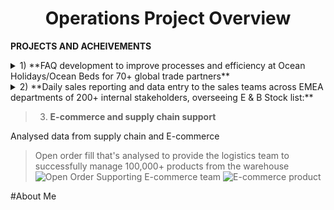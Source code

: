 <h1 align="center">Operations Project Overview</h1>

**PROJECTS AND ACHEIVEMENTS**

<details>
  <summary>1) **FAQ development to improve processes and efficiency at Ocean Holidays/Ocean Beds for 70+ global trade partners**
</summary>

> 1)

one of my achievements at Ocean Holidays, where I’ve taken ownership to improve our processes as we were receiving queries from customers but due to privacy policy we could only communicate with trade partners for their booking. I would be responsible for collecting CRM data of 70+ international travel partners from our internal systems into an Excel format, to look at areas of improvement to build our FAQ page on our site. Through an analysis on CRM cases, I was able to successfully present the biggest customer queries to management using data maps to illustrate queries from different trade partners and build our FAQ page on our website, that resulted in an increase of overall efficiency as a business by 26% since 2020 - https://oceanbeds.com/Home/Faqs

> <h9 align="center">Drafting of FAQ page on word/pdf, with feedback from management</h9>
> ![FAQ Draft](https://user-images.githubusercontent.com/111752059/189680029-75a24cd4-e7ea-4eba-8501-2ff7d01fbf2a.png)
> <h11 align="center">Final version, as found on the official website</h11>
> ![FAQ Finalised](https://user-images.githubusercontent.com/111752059/189680456-1b91b4a3-185f-42b6-bc4d-4d895aa42490.png)

</details>
  
<details>
  <summary>2) **Daily sales reporting and data entry to the sales teams across EMEA departments of 200+ internal stakeholders, overseeing E & B Stock list:** </summary>

> 2)

Able to manage own workload effectively. For example, at Fender, I’d provide weekly reports to commercial and operations teams across EMEA departments, such as open order fills and B stock lists of our products, resulting in meeting our 1,000+ weekly orders for dealers and direct consumers.

> B stock list to boost revenue to global partners to 45+ countries across Europe, Middle East and Africa
> ![B Stock List](https://user-images.githubusercontent.com/111752059/189683018-579f21d3-c0d3-4819-8927-8392ecf095d6.png)
> Local stock for sales team in the UK and Ireland, creating daily reports that saw 14% increase in sales on a weekly basis
> ![E Stock List](https://user-images.githubusercontent.com/111752059/189686626-f3d1594f-6c9a-45e0-83a3-8fbde878f56e.png)

</details>

> 3) **E-commerce and supply chain support**

Analysed data from supply chain and E-commerce

> Open order fill that's analysed to provide the logistics team to successfully manage 100,000+ products from the warehouse
> ![Open Order](https://user-images.githubusercontent.com/111752059/189697296-ff9f2c53-f19b-4bd7-b3b1-71eb54e80b82.png)
> Supporting E-commerce team
> ![E-commerce product](https://user-images.githubusercontent.com/111752059/189702583-37abc5ab-490b-4813-bdfc-af9b7a5b87b7.png)

#About Me
